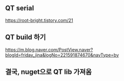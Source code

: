 ## QT serial

https://root-bright.tistory.com/21

## QT build 하기
https://m.blog.naver.com/PostView.naver?blogId=friday_jina&logNo=221591874670&navType=by

## 결국, nuget으로 QT lib 가져옴

